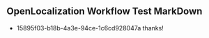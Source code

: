 ## OpenLocalization Workflow Test MarkDown
* 15895f03-b18b-4a3e-94ce-1c6cd928047a thanks!

<!--HONumber=Jul16_HO3-->


